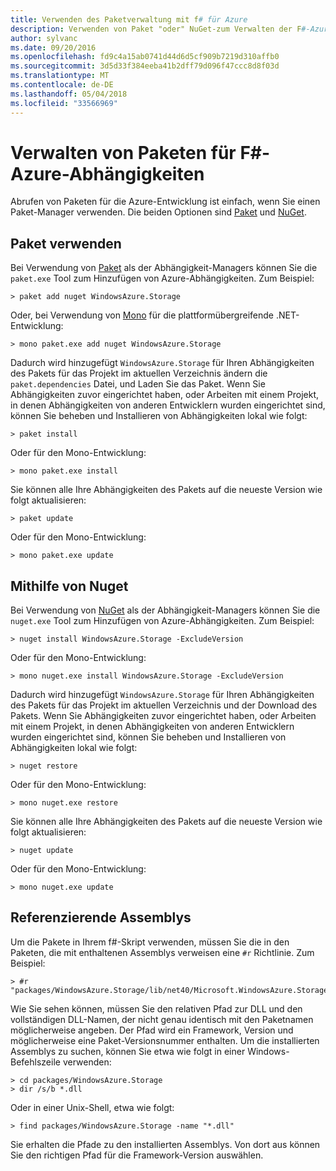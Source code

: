 ```yaml
---
title: Verwenden des Paketverwaltung mit f# für Azure
description: Verwenden von Paket "oder" NuGet-zum Verwalten der F#-Azure-Abhängigkeiten
author: sylvanc
ms.date: 09/20/2016
ms.openlocfilehash: fd9c4a15ab0741d44d6d5cf909b7219d310affb0
ms.sourcegitcommit: 3d5d33f384eeba41b2dff79d096f47ccc8d8f03d
ms.translationtype: MT
ms.contentlocale: de-DE
ms.lasthandoff: 05/04/2018
ms.locfileid: "33566969"
---
```

# <a name="package-management-for-f-azure-dependencies"></a>Verwalten von Paketen für F#-Azure-Abhängigkeiten

Abrufen von Paketen für die Azure-Entwicklung ist einfach, wenn Sie einen Paket-Manager verwenden. Die beiden Optionen sind [Paket](https://fsprojects.github.io/Paket/) und [NuGet](https://www.nuget.org/).

## <a name="using-paket"></a>Paket verwenden

Bei Verwendung von [Paket](https://fsprojects.github.io/Paket/) als der Abhängigkeit-Managers können Sie die `paket.exe` Tool zum Hinzufügen von Azure-Abhängigkeiten. Zum Beispiel:

    > paket add nuget WindowsAzure.Storage

Oder, bei Verwendung von [Mono](https://www.mono-project.com/) für die plattformübergreifende .NET-Entwicklung:

    > mono paket.exe add nuget WindowsAzure.Storage

Dadurch wird hinzugefügt `WindowsAzure.Storage` für Ihren Abhängigkeiten des Pakets für das Projekt im aktuellen Verzeichnis ändern die `paket.dependencies` Datei, und Laden Sie das Paket. Wenn Sie Abhängigkeiten zuvor eingerichtet haben, oder Arbeiten mit einem Projekt, in denen Abhängigkeiten von anderen Entwicklern wurden eingerichtet sind, können Sie beheben und Installieren von Abhängigkeiten lokal wie folgt:

    > paket install

Oder für den Mono-Entwicklung:

    > mono paket.exe install

Sie können alle Ihre Abhängigkeiten des Pakets auf die neueste Version wie folgt aktualisieren:

    > paket update

Oder für den Mono-Entwicklung:

    > mono paket.exe update

## <a name="using-nuget"></a>Mithilfe von Nuget

Bei Verwendung von [NuGet](https://www.nuget.org/) als der Abhängigkeit-Managers können Sie die `nuget.exe` Tool zum Hinzufügen von Azure-Abhängigkeiten. Zum Beispiel:

    > nuget install WindowsAzure.Storage -ExcludeVersion

Oder für den Mono-Entwicklung:

    > mono nuget.exe install WindowsAzure.Storage -ExcludeVersion

Dadurch wird hinzugefügt `WindowsAzure.Storage` für Ihren Abhängigkeiten des Pakets für das Projekt im aktuellen Verzeichnis und der Download des Pakets. Wenn Sie Abhängigkeiten zuvor eingerichtet haben, oder Arbeiten mit einem Projekt, in denen Abhängigkeiten von anderen Entwicklern wurden eingerichtet sind, können Sie beheben und Installieren von Abhängigkeiten lokal wie folgt:

    > nuget restore 

Oder für den Mono-Entwicklung:

    > mono nuget.exe restore

Sie können alle Ihre Abhängigkeiten des Pakets auf die neueste Version wie folgt aktualisieren:

    > nuget update

Oder für den Mono-Entwicklung:

    > mono nuget.exe update

## <a name="referencing-assemblies"></a>Referenzierende Assemblys

Um die Pakete in Ihrem f#-Skript verwenden, müssen Sie die in den Paketen, die mit enthaltenen Assemblys verweisen eine `#r` Richtlinie. Zum Beispiel:

    > #r "packages/WindowsAzure.Storage/lib/net40/Microsoft.WindowsAzure.Storage.dll"

Wie Sie sehen können, müssen Sie den relativen Pfad zur DLL und den vollständigen DLL-Namen, der nicht genau identisch mit den Paketnamen möglicherweise angeben. Der Pfad wird ein Framework, Version und möglicherweise eine Paket-Versionsnummer enthalten. Um die installierten Assemblys zu suchen, können Sie etwa wie folgt in einer Windows-Befehlszeile verwenden:

    > cd packages/WindowsAzure.Storage
    > dir /s/b *.dll

Oder in einer Unix-Shell, etwa wie folgt:

    > find packages/WindowsAzure.Storage -name "*.dll"

Sie erhalten die Pfade zu den installierten Assemblys. Von dort aus können Sie den richtigen Pfad für die Framework-Version auswählen.
